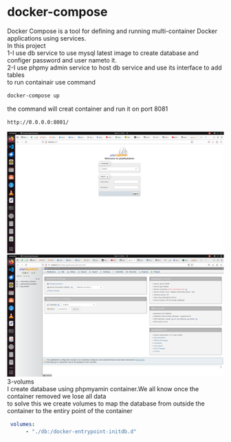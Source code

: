 # docker-compose
Docker Compose is a tool for defining and running multi-container Docker applications using services.<br>
In this project <br>
1-I use db service to use mysql latest image to create database and configer password and user nameto it.<br>
2-I use phpmy admin service to host db service and use its interface to add tables<br>
to run containair use command
```bash
docker-compose up
```
the command will creat container and run it on port 8081
```bash
http://0.0.0.0:8001/
```
![Octocat](php-myadmin.png "php-myadmin") 
![Octocat](login-to-db.png "php-myadmin-login") 
3-volums<br>
I create database using phpmyamin container.We all know once the container removed we lose all data <br>
to solve this we create volumes to map the  database from outside the container to the entiry point of the container
```yaml
 volumes:
      - "./db:/docker-entrypoint-initdb.d" 
```




